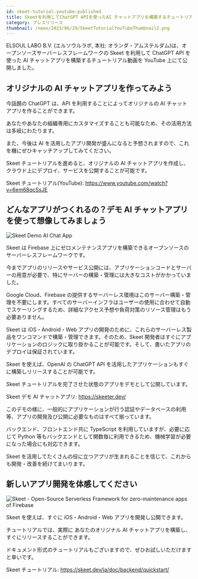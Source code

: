 ```yaml
---
id: skeet-tutorial-youtube-published
title: Skeetを利用してChatGPT APIを使ったAI チャットアプリを構築するチュートリアル動画を公開
category: プレスリリース
thumbnail: /news/2023/06/29/SkeetTutorialYouTubeThumbnail2.png
---
```


ELSOUL LABO B.V. (エルソウルラボ, 本社: オランダ・アムステルダム)は、オープンソースサーバーレスフレームワークの Skeet を利用して ChatGPT API を使った AI チャットアプリを構築するチュートリアル動画を YouTube 上にて公開しました。

## オリジナルの AI チャットアプリを作ってみよう

今話題の ChatGPT は、API を利用することによってオリジナルの AI チャットアプリを作ることができます。

あなたやあなたの組織専用にカスタマイズすることも可能なため、その活用方法は多岐にわたります。

また、今後は AI を活用したアプリ開発が盛んになると予想されますので、これを機にぜひキャッチアップしてみてください。

Skeet チュートリアルを進めると、オリジナルの AI チャットアプリを作成し、クラウド上にデプロイ、サービスを公開することが可能です。

Skeet チュートリアル(YouTube): https://www.youtube.com/watch?v=6em68qcSsJE

## どんなアプリがつくれるの？デモ AI チャットアプリを使って想像してみましょう

![Skeet Demo AI Chat App](/news/2023/06/19/SkeetDemoPublished.png)

Skeet は Firebase 上にゼロメンテナンスアプリを構築できるオープンソースのサーバーレスフレームワークです。

今までアプリのリリースやサービス公開には、アプリケーションコードとサーバーの用意が必要で、特にサーバーの構築・管理には大きなコストがかかっていました。

Google Cloud、Firebase の提供するサーバーレス環境はこのサーバー構築・管理を不要にします。すべてのサーバーインフラはユーザーの使用に合わせて自動でスケーリングするため、詳細なアクセス予想や負荷対策のリソース管理はもう必要ありません。

Skeet は iOS・Android・Web アプリの開発のために、これらのサーバーレス製品をワンコマンドで構築・管理できます。そのため、Skeet 開発者はすぐにアプリケーションのロジックに取り掛かることが可能です。そして、書いたアプリのデプロイは保証されています。

Skeet を使えば、OpenAI の ChatGPT API を活用したアプリケーションもすぐに構築しリリースすることが可能です。

Skeet チュートリアルを完了させた状態のアプリをデモとして公開しています。

Skeet デモ AI チャットアプリ: https://skeeter.dev/

このデモの様に、一般的にアプリケーションが行う認証やデータベースの利用等、アプリの開発及び公開に必要なものはすべて揃っています。

バックエンド、フロントエンド共に TypeScript を利用していますが、必要に応じて Python 等もバックエンドとして関数毎に利用できるため、機械学習が必要になった場合にも対応できます。

Skeet を活用してたくさんの役に立つアプリが生まれることを信じて、これからも開発・改善を続けてまいります。

## 新しいアプリ開発を体感してください

![Skeet - Open-Source Serverless Framework for zero-maintenance apps of Firebase](/news/2023/06/13/EffortlessServerlessSkeet.png)

Skeet を使えば、すぐに iOS・Android・Web アプリを開発し公開できます。

チュートリアルでは、実際に あなたのオリジナル AI チャットアプリを構築し、すぐにリリースすることができます。

ドキュメント形式のチュートリアルもございますので、ぜひお試しいただけますと幸いです。

Skeet チュートリアル: https://skeet.dev/ja/doc/backend/quickstart/
